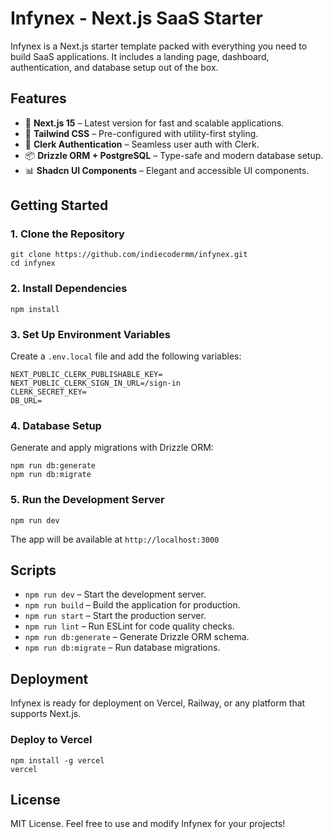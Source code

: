 # Infynex - Next.js SaaS Starter

Infynex is a Next.js starter template packed with everything you need to build SaaS applications. It includes a landing page, dashboard, authentication, and database setup out of the box.

## Features

- 🚀 **Next.js 15** – Latest version for fast and scalable applications.
- 🎨 **Tailwind CSS** – Pre-configured with utility-first styling.
- 🔐 **Clerk Authentication** – Seamless user auth with Clerk.
- 📦 **Drizzle ORM + PostgreSQL** – Type-safe and modern database setup.
- 📊 **Shadcn UI Components** – Elegant and accessible UI components.

## Getting Started

### 1. Clone the Repository

```
git clone https://github.com/indiecodermm/infynex.git
cd infynex
```

### 2. Install Dependencies

```
npm install
```

### 3. Set Up Environment Variables

Create a `.env.local` file and add the following variables:

```
NEXT_PUBLIC_CLERK_PUBLISHABLE_KEY=
NEXT_PUBLIC_CLERK_SIGN_IN_URL=/sign-in
CLERK_SECRET_KEY=
DB_URL=
```

### 4. Database Setup

Generate and apply migrations with Drizzle ORM:

```
npm run db:generate
npm run db:migrate
```

### 5. Run the Development Server

```
npm run dev
```

The app will be available at `http://localhost:3000`

## Scripts

- `npm run dev` – Start the development server.
- `npm run build` – Build the application for production.
- `npm run start` – Start the production server.
- `npm run lint` – Run ESLint for code quality checks.
- `npm run db:generate` – Generate Drizzle ORM schema.
- `npm run db:migrate` – Run database migrations.

## Deployment

Infynex is ready for deployment on Vercel, Railway, or any platform that supports Next.js.

### Deploy to Vercel

```
npm install -g vercel
vercel
```

## License

MIT License. Feel free to use and modify Infynex for your projects!
